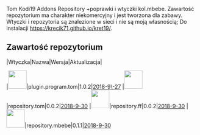 
Tom Kodi19 Addons Repository
+poprawki i wtyczki kol.mbebe.
Zawartość repozytorium ma charakter niekomercyjny i jest tworzona dla zabawy.
Wtyczki i repozytoria są znalezione w sieci i nie są moją własnością;
Do instalacji
https://krecik71.github.io/kret19/. 

## Zawartość repozytorium
|Wtyczka|Nazwa|Wersja|Aktualizacja|

|<img src="https://raw.githubusercontent.com/krecik71/kret/master/kret/plugin.program.tom/icon.png" width="48">|plugin.program.tom|1.0.2|[2018-9\\\-27](https://raw.githubusercontent.com/krecik71/kret/master/kret/plugin.program.tom/changelog.txt)
|<img src="https://raw.githubusercontent.com/krecik71/kret/master/kret/repository.tom/icon.png" width="48">|repository.tom|0.0.2|[2018-9-30](https://raw1.githubusercontent.com/krecik71/kret/master/kret/plugin.video.zalukajcom/changelog.txt)
|<img src="https://raw.githubusercontent.com/krecik71/kret/master/kret/repository.ff/icon.png" width="48">|repository.ff|0.0.2|[2018-9-30](https://raw1.githubusercontent.com/krecik71/kret/master/kret/plugin.video.zalukajcom/changelog.txt)
|<img src="https://raw.githubusercontent.com/krecik711/kret/master/kret/repository.ff/icon.png" width="48">|repository.mbebe|0.1.1|[2018-9-30](https://raw1.githubusercontent.com/krecik71/kret/master/kret/plugin.video.zalukajcom/changelog.txt)

